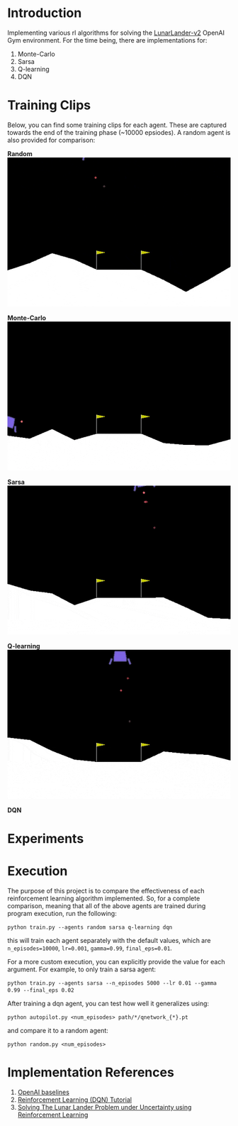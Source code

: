 # Introduction  
Implementing various rl algorithms for solving the [LunarLander-v2](https://gym.openai.com/envs/LunarLander-v2/) OpenAI Gym
environment. For the time being, there are implementations for:  
1. Monte-Carlo 
2. Sarsa
3. Q-learning
4. DQN

# Training Clips
Below, you can find some training clips for each agent. These are captured
towards the end of the training phase (~10000 epsiodes). A random agent is also
provided for comparison:  

**Random**  
![random](data/random.gif)

**Monte-Carlo**  
![monte-carlo](data/monte_carlo.gif)  


**Sarsa**  
![sarsa](data/sarsa.gif)  


**Q-learning**  
![q-learning](data/qlearning.gif)


**DQN**
![]()


# Experiments


# Execution
The purpose of this project is to compare the effectiveness of each
reinforcement learning algorithm implemented. So, for a complete comparison,
meaning that all of the above agents are trained during program execution, run the
following:

```
python train.py --agents random sarsa q-learning dqn
```
this will train each agent separately with the default values, which are
`n_episodes=10000`, `lr=0.001`, `gamma=0.99`, `final_eps=0.01`.  

For a more custom execution, you can explicitly provide the value for each
argument. For example, to only train a sarsa agent:

```
python train.py --agents sarsa --n_episodes 5000 --lr 0.01 --gamma 0.99 --final_eps 0.02
```

After training a dqn agent, you can test how well it generalizes using:
```
python autopilot.py <num_episodes> path/*/qnetwork_{*}.pt
```

and compare it to a random agent:
```
python random.py <num_episodes>
```


# Implementation References  
1. [OpenAI baselines](https://github.com/openai/baselines)
2. [Reinforcement Learning (DQN) Tutorial](https://pytorch.org/tutorials/intermediate/reinforcement_q_learning.html)
3. [Solving The Lunar Lander Problem under Uncertainty using Reinforcement Learning](https://arxiv.org/abs/2011.11850)
